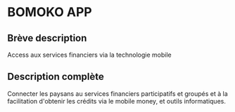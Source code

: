 # BOMOKO APP
## Brève description 
Access aux services financiers via la technologie mobile

## Description complète 

Connecter les paysans au services financiers participatifs et groupés et à la facilitation d'obtenir les crédits via le mobile money, et outils informatiques.
